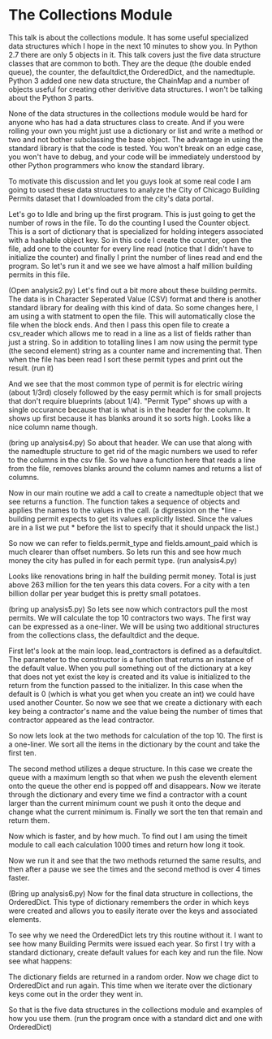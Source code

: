 The Collections Module
======================


This talk is about the collections module.  It has some useful specialized
data structures which I hope in the next 10 minutes to show you.  In Python
2.7 there are only 5 objects in it. This talk covers just the five data
structure classes that are common to both.  They are the deque (the double
ended queue), the counter, the defaultdict,the OrderedDict, and the
namedtuple.   Python 3 added one new data structure, the ChainMap and a number
of objects useful for creating other derivitive data structures.  I won't be
talking about the Python 3 parts.

None of the data structures in the collections module would be hard for anyone
who has had a data structures class to create.  And if you were rolling your
own you might just use a dictionary or list and write a method or two and not
bother subclassing the base object.  The advantage in using the standard
library is that the code is tested.  You won't break on an edge case, you
won't have to debug, and your code will be immediately understood by other
Python programmers who know the standard library.

To motivate this discussion and let you guys look at some real code I am going
to used these data structures to analyze the City of Chicago Building Permits
dataset that I downloaded from the city's data portal.

Let's go to Idle and bring up the first program.  This is just going to get
the number of rows in the file.  To do the counting I used the Counter object.
This is a sort of dictionary that is specialized for holding integers
associated with a hashable object key.  So in this code I create the counter,
open the file, add one to the counter for every line read (notice that I
didn't have to initialize the counter) and finally I print the number of lines
read and end the program.  So let's run it and we see we have almost a half
million building permits in this file.

(Open analysis2.py) Let's find out a bit more about these building permits.
The data is in Character Seperated Value (CSV) format and there is another
standard library for dealing with this kind of data.  So some changes here, I
am using a with statment to open the file.  This will automatically close the
file when the block ends.  And then I pass this open file to create a
csv_reader which allows me to read in a line as a list of fields rather than
just a string.  So in addition to totalling lines I am now using the permit
type (the second element) string as a counter name and incrementing that.
Then when the file has been read I sort these permit types and print out the
result. (run it)

And we see that the most common type of permit is for electric wiring (about
1/3rd) closely followed by the easy permit which is for small projects that
don't require blueprints (about 1/4).  "Permit Type" shows up with a
single occurance because that is what is in the header for the column.  It
shows up first because it has blanks around it so sorts high.  Looks like a
nice column name though.

(bring up analysis4.py) So about that header.  We can use that along with the
namedtuple structure to get rid of the magic numbers we used to refer to the
columns in the csv file.  So we have a function here that reads a line from
the file, removes blanks around the column names and returns a list of
columns.

Now in our main routine we add a call to create a namedtuple object that we
see returns a function.  The function takes a sequence of objects and applies 
the names to the values in the call.  (a digression on the *line - building
permit expects to get its values explicitly listed.  Since the values are in a
list we put * before the list to specify that it should unpack the list.)

So now we can refer to fields.permit_type and fields.amount_paid which is much
clearer than offset numbers.  So lets run this and see how much money the city
has pulled in for each permit type. (run analysis4.py)

Looks like renovations bring in half the building permit money. Total is just
above 263 million for the ten years this data covers.  For a city with a ten 
billion dollar per year budget this is pretty small potatoes.

(bring up analysis5.py) So lets see now which contractors pull the most
permits.  We will calculate the top 10 contractors two ways.  The first way
can be expressed as a one-liner.  We will be using two additional structures
from the collections class, the defaultdict and the deque.

First let's look at the main loop.  lead_contractors is defined as a
defaultdict.  The parameter to the constructor is a function that returns an
instance of the default value.  When you pull something out of the dictionary
at a key that does not yet exist the key is created and its value is
initialized to the return from the function passed to the initializer.  In
this case when the default is 0 (which is what you get when you create an int)
we could have used another Counter.  So now we see that we create a dictionary
with each key being a contractor's name and the value being the number of
times that contractor appeared as the lead contractor.

So now lets look at the two methods for calculation of the top 10.  The first
is a one-liner. We sort all the items in the dictionary by the count and take
the first ten.

The second method utilizes a deque structure.  In this case we create the
queue with a maximum length so that when we push the eleventh element onto the
queue the other end is popped off and disappears.  Now we iterate through the
dictionary and every time we find a contractor with a count larger than the
current minimum count we push it onto the deque and change what the current
minimum is.  Finally we sort the ten that remain and return them.

Now which is faster, and by how much.  To find out I am using the timeit
module to call each calculation 1000 times and return how long it took.

Now we run it and see that the two methods returned the same results, and then
after a pause we see the times and the second method is over 4 times faster.

(Bring up analysis6.py) Now for the final data structure in collections, the
OrderedDict.  This type of dictionary remembers the order in which keys were
created and allows you to easily iterate over the keys and associated
elements.

To see why we need the OrderedDict lets try this routine without it.  I want
to see how many Building Permits were issued each year.  So first I try with a
standard dictionary,  create default values for each key and run the file.
Now see what happens:

The dictionary fields are returned in a random order.  Now we chage dict to
OrderedDict and run again.  This time when we iterate over the dictionary keys
come out in the order they went in.

So that is the five data structures in the collections module and examples of
how you use them.
(run the program once with a standard dict and one with OrderedDict) 

